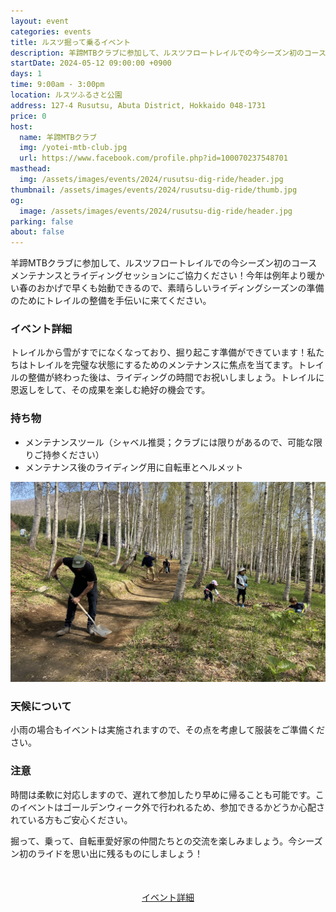 ```yaml
---
layout: event
categories: events
title: ルスツ掘って乗るイベント
description: 羊蹄MTBクラブに参加して、ルスツフロートレイルでの今シーズン初のコースメンテナンスとライディングセッションにご協力ください！今年は例年より暖かい春のおかげで早くも始動できるので、素晴らしいライディングシーズンの準備のためにトレイルの整備を手伝いに来てください。
startDate: 2024-05-12 09:00:00 +0900
days: 1
time: 9:00am - 3:00pm
location: ルスツふるさと公園
address: 127-4 Rusutsu, Abuta District, Hokkaido 048-1731
price: 0
host:
  name: 羊蹄MTBクラブ
  img: /yotei-mtb-club.jpg
  url: https://www.facebook.com/profile.php?id=100070237548701
masthead:
  img: /assets/images/events/2024/rusutsu-dig-ride/header.jpg
thumbnail: /assets/images/events/2024/rusutsu-dig-ride/thumb.jpg
og:
  image: /assets/images/events/2024/rusutsu-dig-ride/header.jpg
parking: false
about: false
---
```

羊蹄MTBクラブに<wbr>参加して、<wbr>ルスツフロートレイルでの<wbr>今シーズン初の<wbr>コースメンテナンスと<wbr>ライディングセッションに<wbr>ご協力ください！<wbr>今年は<wbr>例年より<wbr>暖かい春の<wbr>おかげで<wbr>早くも<wbr>始動できるので、<wbr>素晴らしい<wbr>ライディングシーズンの<wbr>準備の<wbr>ために<wbr>トレイルの<wbr>整備を<wbr>手伝いに<wbr>来てください。

<div class="TrailforksWidgetTrail" data-w="100%" data-h="350px" data-trailid="450955" data-activitytype="1" data-map="1" data-basemap="trailforks" data-elevation="1" data-photos="0" data-title="1" data-info="1" data-trail_opacity="25" data-v="2" data-basicmap="1"></div>

### イベント詳細

トレイルから<wbr>雪が<wbr>すでに<wbr>なくなっており、<wbr>掘り起こす<wbr>準備が<wbr>できています！<wbr>私たちは<wbr>トレイルを<wbr>完璧な<wbr>状態に<wbr>する<wbr>ための<wbr>メンテナンスに<wbr>焦点を<wbr>当てます。<wbr>トレイルの<wbr>整備が<wbr>終わった<wbr>後は、<wbr>ライディングの<wbr>時間で<wbr>お祝いしましょう。<wbr>トレイルに<wbr>恩返しを<wbr>して、<wbr>その<wbr>成果を<wbr>楽しむ<wbr>絶好の<wbr>機会です。

### 持ち物

- メンテナンスツール<wbr>（シャベル推奨；クラブには<wbr>限りが<wbr>あるので、<wbr>可能な<wbr>限り<wbr>ご持参ください）
- メンテナンス後の<wbr>ライディング用に<wbr>自転車と<wbr>ヘルメット

![](/assets/images/events/2024/rusutsu-dig-ride/dig.jpg)

### 天候について

小雨の<wbr>場合も<wbr>イベントは<wbr>実施されますので、<wbr>その<wbr>点を<wbr>考慮して<wbr>服装を<wbr>ご準備ください。

### 注意

時間は<wbr>柔軟に<wbr>対応しますので、<wbr>遅れて<wbr>参加したり<wbr>早めに<wbr>帰ることも<wbr>可能です。<wbr>この<wbr>イベントは<wbr>ゴールデンウィーク外で<wbr>行われる<wbr>ため、<wbr>参加できるかどうか<wbr>心配されている<wbr>方も<wbr>ご安心ください。

掘って、<wbr>乗って、<wbr>自転車愛好家の<wbr>仲間たちとの<wbr>交流を<wbr>楽しみましょう。<wbr>今シーズン初の<wbr>ライドを<wbr>思い出に<wbr>残る<wbr>ものにしましょう！

<div style="text-align:center; margin:50px 0;">
  <a class="btn btn-primary" href="https://www.facebook.com/events/757779523146644" target="_blank">イベント詳細</a>
</div>

<script type="application/javascript" src="https://es.pinkbike.org/326/sprt/j/trailforks/iframeResizer.min.js"></script>
<script type="text/javascript">
var script = document.createElement("script"); script.setAttribute("src", "https://es.pinkbike.org/ttl-86400/sprt/j/trailforks/widget.js"); document.getElementsByTagName("head")[0].appendChild(script); var widgetCheck = false;
</script>


